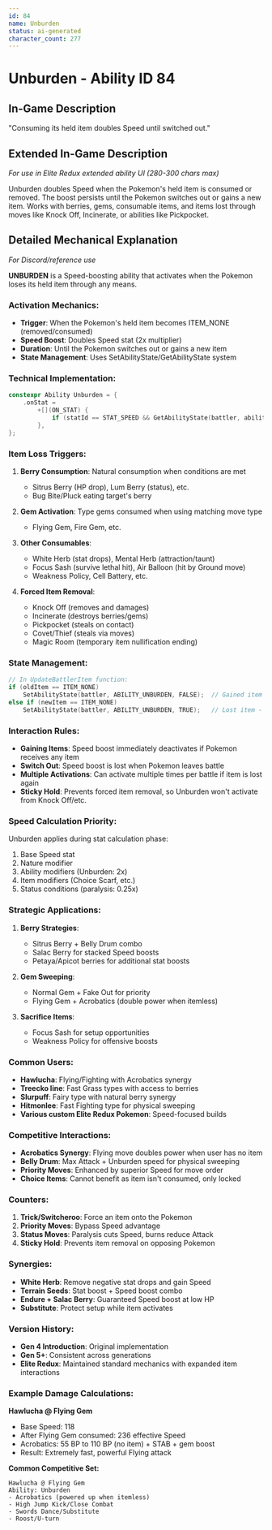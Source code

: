```yaml
---
id: 84
name: Unburden
status: ai-generated
character_count: 277
---
```


# Unburden - Ability ID 84

## In-Game Description
"Consuming its held item doubles Speed until switched out."

## Extended In-Game Description
*For use in Elite Redux extended ability UI (280-300 chars max)*

Unburden doubles Speed when the Pokemon's held item is consumed or removed. The boost persists until the Pokemon switches out or gains a new item. Works with berries, gems, consumable items, and items lost through moves like Knock Off, Incinerate, or abilities like Pickpocket.

## Detailed Mechanical Explanation
*For Discord/reference use*

**UNBURDEN** is a Speed-boosting ability that activates when the Pokemon loses its held item through any means.

### Activation Mechanics:
- **Trigger**: When the Pokemon's held item becomes ITEM_NONE (removed/consumed)
- **Speed Boost**: Doubles Speed stat (2x multiplier)
- **Duration**: Until the Pokemon switches out or gains a new item
- **State Management**: Uses SetAbilityState/GetAbilityState system

### Technical Implementation:
```c
constexpr Ability Unburden = {
    .onStat =
        +[](ON_STAT) {
            if (statId == STAT_SPEED && GetAbilityState(battler, ability)) *stat *= 2;
        },
};
```

### Item Loss Triggers:
1. **Berry Consumption**: Natural consumption when conditions are met
   - Sitrus Berry (HP drop), Lum Berry (status), etc.
   - Bug Bite/Pluck eating target's berry
   
2. **Gem Activation**: Type gems consumed when using matching move type
   - Flying Gem, Fire Gem, etc.
   
3. **Other Consumables**:
   - White Herb (stat drops), Mental Herb (attraction/taunt)
   - Focus Sash (survive lethal hit), Air Balloon (hit by Ground move)
   - Weakness Policy, Cell Battery, etc.

4. **Forced Item Removal**:
   - Knock Off (removes and damages)
   - Incinerate (destroys berries/gems)
   - Pickpocket (steals on contact)
   - Covet/Thief (steals via moves)
   - Magic Room (temporary item nullification ending)

### State Management:
```c
// In UpdateBattlerItem function:
if (oldItem == ITEM_NONE)
    SetAbilityState(battler, ABILITY_UNBURDEN, FALSE);  // Gained item - disable
else if (newItem == ITEM_NONE)
    SetAbilityState(battler, ABILITY_UNBURDEN, TRUE);   // Lost item - enable
```

### Interaction Rules:
- **Gaining Items**: Speed boost immediately deactivates if Pokemon receives any item
- **Switch Out**: Speed boost is lost when Pokemon leaves battle
- **Multiple Activations**: Can activate multiple times per battle if item is lost again
- **Sticky Hold**: Prevents forced item removal, so Unburden won't activate from Knock Off/etc.

### Speed Calculation Priority:
Unburden applies during stat calculation phase:
1. Base Speed stat
2. Nature modifier
3. Ability modifiers (Unburden: 2x)
4. Item modifiers (Choice Scarf, etc.)
5. Status conditions (paralysis: 0.25x)

### Strategic Applications:
1. **Berry Strategies**:
   - Sitrus Berry + Belly Drum combo
   - Salac Berry for stacked Speed boosts
   - Petaya/Apicot berries for additional stat boosts

2. **Gem Sweeping**:
   - Normal Gem + Fake Out for priority
   - Flying Gem + Acrobatics (double power when itemless)

3. **Sacrifice Items**:
   - Focus Sash for setup opportunities
   - Weakness Policy for offensive boosts

### Common Users:
- **Hawlucha**: Flying/Fighting with Acrobatics synergy
- **Treecko line**: Fast Grass types with access to berries
- **Slurpuff**: Fairy type with natural berry synergy
- **Hitmonlee**: Fast Fighting type for physical sweeping
- **Various custom Elite Redux Pokemon**: Speed-focused builds

### Competitive Interactions:
- **Acrobatics Synergy**: Flying move doubles power when user has no item
- **Belly Drum**: Max Attack + Unburden speed for physical sweeping
- **Priority Moves**: Enhanced by superior Speed for move order
- **Choice Items**: Cannot benefit as item isn't consumed, only locked

### Counters:
1. **Trick/Switcheroo**: Force an item onto the Pokemon
2. **Priority Moves**: Bypass Speed advantage
3. **Status Moves**: Paralysis cuts Speed, burns reduce Attack
4. **Sticky Hold**: Prevents item removal on opposing Pokemon

### Synergies:
- **White Herb**: Remove negative stat drops and gain Speed
- **Terrain Seeds**: Stat boost + Speed boost combo
- **Endure + Salac Berry**: Guaranteed Speed boost at low HP
- **Substitute**: Protect setup while item activates

### Version History:
- **Gen 4 Introduction**: Original implementation
- **Gen 5+**: Consistent across generations
- **Elite Redux**: Maintained standard mechanics with expanded item interactions

### Example Damage Calculations:
**Hawlucha @ Flying Gem**
- Base Speed: 118
- After Flying Gem consumed: 236 effective Speed
- Acrobatics: 55 BP to 110 BP (no item) + STAB + gem boost
- Result: Extremely fast, powerful Flying attack

**Common Competitive Set:**
```
Hawlucha @ Flying Gem
Ability: Unburden
- Acrobatics (powered up when itemless)
- High Jump Kick/Close Combat
- Swords Dance/Substitute
- Roost/U-turn
```